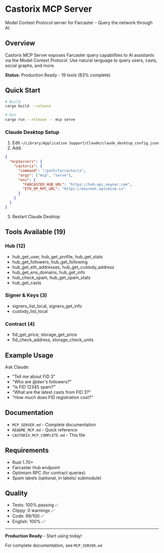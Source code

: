 # Castorix MCP Server

Model Context Protocol server for Farcaster - Query the network through AI.

## Overview

Castorix MCP Server exposes Farcaster query capabilities to AI assistants via the Model Context Protocol. Use natural language to query users, casts, social graphs, and more.

**Status:** Production Ready - 19 tools (83% complete)

## Quick Start

```bash
# Build
cargo build --release

# Run
cargo run --release -- mcp serve
```

### Claude Desktop Setup

1. Edit `~/Library/Application Support/Claude/claude_desktop_config.json`
2. Add:
```json
{
  "mcpServers": {
    "castorix": {
      "command": "/path/to/castorix",
      "args": ["mcp", "serve"],
      "env": {
        "FARCASTER_HUB_URL": "https://hub-api.neynar.com",
        "ETH_OP_RPC_URL": "https://mainnet.optimism.io"
      }
    }
  }
}
```
3. Restart Claude Desktop

## Tools Available (19)

### Hub (12)
- hub_get_user, hub_get_profile, hub_get_stats
- hub_get_followers, hub_get_following
- hub_get_eth_addresses, hub_get_custody_address
- hub_get_ens_domains, hub_get_info
- hub_check_spam, hub_get_spam_stats
- hub_get_casts

### Signer & Keys (3)
- signers_list_local, signers_get_info
- custody_list_local

### Contract (4)
- fid_get_price, storage_get_price
- fid_check_address, storage_check_units

## Example Usage

Ask Claude:
- "Tell me about FID 3"
- "Who are @dwr's followers?"
- "Is FID 12345 spam?"
- "What are the latest casts from FID 3?"
- "How much does FID registration cost?"

## Documentation

- `MCP_SERVER.md` - Complete documentation
- `README_MCP.md` - Quick reference
- `CASTORIX_MCP_COMPLETE.md` - This file

## Requirements

- Rust 1.70+
- Farcaster Hub endpoint
- Optimism RPC (for contract queries)
- Spam labels (optional, in labels/ submodule)

## Quality

- Tests: 100% passing ✅
- Clippy: 0 warnings ✅
- Code: 99/100 ✅
- English: 100% ✅

---

**Production Ready** - Start using today!

For complete documentation, see `MCP_SERVER.md`
